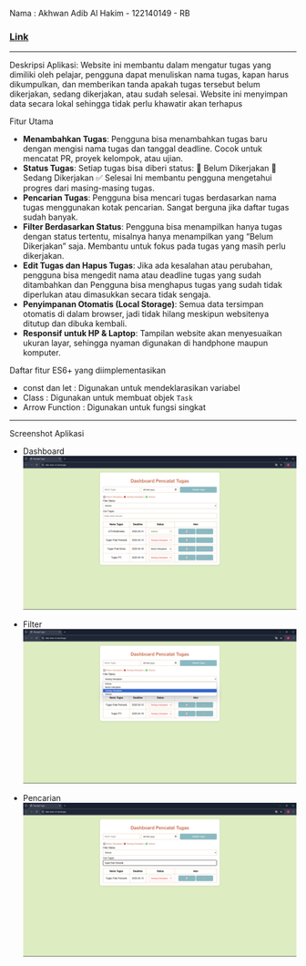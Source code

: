 Nama : Akhwan Adib Al Hakim - 122140149 - RB 
### [Link](https://taks-man-v1.vercel.app/)
---

Deskripsi Aplikasi:
Website ini membantu dalam mengatur tugas yang dimiliki oleh pelajar, pengguna dapat menuliskan nama tugas, kapan harus dikumpulkan, dan memberikan tanda apakah tugas tersebut belum dikerjakan, sedang dikerjakan, atau sudah selesai. Website ini menyimpan data secara lokal sehingga tidak perlu khawatir akan terhapus

Fitur Utama
- **Menambahkan Tugas**: 
  Pengguna bisa menambahkan  tugas baru dengan mengisi nama tugas dan tanggal deadline. Cocok untuk mencatat PR, proyek kelompok, atau ujian.
- **Status Tugas**:
  Setiap tugas bisa diberi status:
  🔲 Belum Dikerjakan
  🔴 Sedang Dikerjakan
  ✅ Selesai
  Ini membantu pengguna mengetahui progres dari masing-masing tugas.
- **Pencarian Tugas**:
  Pengguna bisa mencari tugas berdasarkan nama tugas menggunakan kotak pencarian. Sangat berguna jika daftar tugas sudah banyak.
- **Filter Berdasarkan Status**:
  Pengguna bisa menampilkan hanya tugas dengan status tertentu, misalnya hanya menampilkan yang “Belum Dikerjakan” saja. Membantu untuk fokus pada tugas yang masih perlu dikerjakan.
- **Edit Tugas dan Hapus Tugas**:
  Jika ada kesalahan atau perubahan, pengguna bisa mengedit nama atau deadline tugas yang sudah ditambahkan dan Pengguna bisa menghapus tugas yang sudah tidak diperlukan atau dimasukkan secara tidak sengaja.
- **Penyimpanan Otomatis (Local Storage)**:
  Semua data tersimpan otomatis di dalam browser, jadi tidak hilang meskipun websitenya ditutup dan dibuka kembali.
- **Responsif untuk HP & Laptop**:
  Tampilan website akan menyesuaikan ukuran layar, sehingga nyaman digunakan di handphone maupun komputer.

Daftar fitur ES6+ yang diimplementasikan
- const dan let : Digunakan untuk mendeklarasikan variabel
- Class : Digunakan untuk membuat objek `Task`
- Arrow Function : Digunakan untuk fungsi singkat

---

Screenshot Aplikasi
- Dashboard
![Dashboard](/Akhwan_122140149_Pertemuan2/ss/dashboard.png)

- Filter
![Filter](/Akhwan_122140149_Pertemuan2/ss/filter.png)

- Pencarian
![Pencarian](/Akhwan_122140149_Pertemuan2/ss/pencarian.png)
